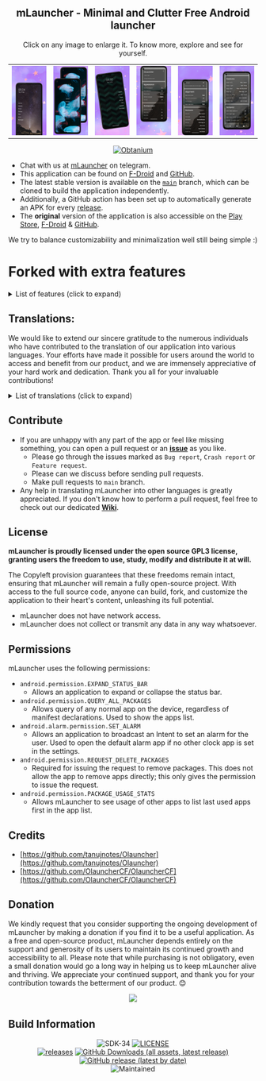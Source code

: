 <div align='center'>
	<h2>mLauncher - Minimal and Clutter Free Android launcher</h2>
    <table align='center'>
        Click on any image to enlarge it. To know more, explore and see for yourself.
        <tr>
            <td><img src='fastlane/metadata/android/en-US/images/phoneScreenshots/0.png' width='150' alt=""></td>
            <td><img src='fastlane/metadata/android/en-US/images/phoneScreenshots/1.png' width='150' alt=""></td>
            <td><img src='fastlane/metadata/android/en-US/images/phoneScreenshots/2.png' width='150' alt=""></td>
            <td><img src='fastlane/metadata/android/en-US/images/phoneScreenshots/3.png' width='150' alt=""></td>
            <td><img src='fastlane/metadata/android/en-US/images/phoneScreenshots/4.png' width='150' alt=""></td>
            <td><img src='fastlane/metadata/android/en-US/images/phoneScreenshots/5.png' width='150' alt=""></td>
        </tr>
    </table>
    <p>
        <a href='http://apps.obtainium.imranr.dev/redirect.html?r=obtainium://add/https://github.com/DroidWorksStudio/mLauncher'><img src='https://github.com/DroidWorksStudio/mLauncher/assets/9284733/071cccfa-207b-45fb-8be4-7e668eeec4e5' width="150" alt="Obtanium"></a>
    </p>
</div>

- Chat with us at [mLauncher](https://t.me/DroidWorksStudio) on telegram.
- This application can be found on [F-Droid](https://f-droid.org/packages/app.mlauncher/) and [GitHub](https://github.com/HeCodes2Much/mLauncher/releases/).
- The latest stable version is available on the [`main`](https://github.com/HeCodes2Much/mLauncher/tree/main) branch, which can be cloned to build the application independently.
- Additionally, a GitHub action has been set up to automatically generate an APK for every [release](https://github.com/HeCodes2Much/mLauncher/releases).
- The **original** version of the application is also accessible on the [Play Store](https://play.google.com/store/apps/details?id=app.olauncher), [F-Droid](https://f-droid.org/fr/packages/app.olauncher/) & [GitHub](https://github.com/tanujnotes/Olauncher).

We try to balance customizability and minimalization well still being simple :)</h3>

# Forked with extra features

<details><summary>List of features (click to expand)</summary>

- Removed clutter, like ads and links.
- You can rename apps in the app-drawer (Renaming apps on the home screen is already supported. Just long-click on an app on the home screen and start typing.)
- We have added a lot more options for gestures on the home screen:
    - Gestures are now:
        - Swiping up, down, left, right
        - Clicking on the clock
        - Clicking on the Date
    - Possible actions now include:
        - Open specified app
        - Display app list
        - Locking the screen
        - Show Recent opened apps
        - Opening the notification drawer
        - Opening the quick settings
        - Power Dialog
        - Take A Screenshot
        - Disable Gesture
- You can also position the clock independently of the home apps.
- Change alignment of apps in app-drawer independent from homescreen.
- Change font size of sections of the homescreen independent of each other.
- Removed internet permission. You never know what an app developer wants to know about you.
- Lock settings behind biometrics (toggle)
- Added the ability to report crashing via email.
- Added the ability to view app usage time.

</details>

## Translations:

We would like to extend our sincere gratitude to the numerous individuals who have contributed to the translation of our application into various languages. Your efforts have made it possible for users around the world to access and benefit from our product, and we are immensely appreciative of your hard work and dedication. Thank you all for your invaluable contributions!  

<details><summary>List of translations (click to expand)</summary>

  - Afrikaans
  - Arabic
  - Albanian
  - Bulgarian
  - Chinese
  - Croatian
  - Czech
  - Danish
  - English
  - Estonian
  - Filipino
  - Finnish
  - French
  - Georgian
  - German
  - Greek
  - Hawaiian
  - Hebrew
  - Hindi
  - Hungarian
  - Icelandic
  - Indonesian
  - Irish
  - Italian
  - Japanese
  - Korean
  - Lithuanian
  - Luxembourgish
  - Malay
  - Malagasy
  - Malayalam
  - Norwegian
  - Nepali
  - Persian
  - Polish
  - Portuguese (European)
  - Punjabi
  - Russian
  - Serbian
  - Sindhi
  - Spanish
  - Swedish
  - Thai
  - Turkish
  - Ukrainian
  - Vietnamese

</details>

## Contribute

- If you are unhappy with any part of the app or feel like missing something, you can open a pull request or an [**issue**](https://github.com/HeCodes2Much/mLauncher/issues/new/choose) as you like.
  - Please go through the issues marked as `Bug report`, `Crash report` or `Feature request`.
  - Please can we discuss before sending pull requests.
  - Make pull requests to `main` branch.
- Any help in translating mLauncher into other languages is greatly appreciated. If you don't know how to perform a pull request, feel free to check out our dedicated [**Wiki**](https://github.com/HeCodes2Much/mLauncher/wiki).

## License

**mLauncher is proudly licensed under the open source GPL3 license, granting users the freedom to use, study, modify and distribute it at will.**

The Copyleft provision guarantees that these freedoms remain intact, ensuring that mLauncher will remain a fully open-source project. With access to the full source code, anyone can build, fork, and customize the application to their heart's content, unleashing its full potential.

- mLauncher does not have network access.
- mLauncher does not collect or transmit any data in any way whatsoever.

## Permissions

mLauncher uses the following permissions:

- `android.permission.EXPAND_STATUS_BAR`
  - Allows an application to expand or collapse the status bar.
- `android.permission.QUERY_ALL_PACKAGES`
  - Allows query of any normal app on the device, regardless of manifest declarations. Used to show the apps list.
- `android.alarm.permission.SET_ALARM`
  - Allows an application to broadcast an Intent to set an alarm for the user. Used to open the default alarm app if no other clock app is set in the settings.
- `android.permission.REQUEST_DELETE_PACKAGES`
  - Required for issuing the request to remove packages. This does not allow the app to remove apps directly; this only gives the permission to issue the request.
- `android.permission.PACKAGE_USAGE_STATS`
  - Allows mLauncher to see usage of other apps to list last used apps first in the app list. 

## Credits
- [https://github.com/tanujnotes/Olauncher](https://github.com/tanujnotes/Olauncher)
- [https://github.com/OlauncherCF/OlauncherCF](https://github.com/OlauncherCF/OlauncherCF)

## Donation
We kindly request that you consider supporting the ongoing development of mLauncher by making a donation if you find it to be a useful application. As a free and open-source product, mLauncher depends entirely on the support and generosity of its users to maintain its continued growth and accessibility to all. Please note that while purchasing is not obligatory, even a small donation would go a long way in helping us to keep mLauncher alive and thriving. We appreciate your continued support, and thank you for your contribution towards the betterment of our product. 😊

<div align='center'>

<a href="https://www.buymeacoffee.com/HeCodes2Much"><img src="https://img.buymeacoffee.com/button-api/?text=Buy me a coffee&emoji=&slug=HeCodes2Much&button_colour=FFDD00&font_colour=000000&font_family=Cookie&outline_colour=000000&coffee_colour=ffffff" /></a>

</div>

## Build Information

<div align='center'>
    <p>
        <img src='https://img.shields.io/badge/Android-SDK_34-BD93F9?style=flat-square&logo=android&logoColor=white' alt="SDK-34">
        <a href='https://github.com/DroidWorksStudio/mLauncher/blob/main/LICENSE'><img src='https://img.shields.io/github/license/DroidWorksStudio/mLauncher?color=BD93F9&style=flat-square' alt="LICENSE"></a>
        <br>
        <a href='https://github.com/DroidWorksStudio/mLauncher/releases/latest'><img src='https://img.shields.io/github/downloads/DroidWorksStudio/mLauncher/total?color=50FA7B&style=flat-square' alt="releases"></a>
        <a href='https://github.com/DroidWorksStudio/mLauncher/releases/latest'><img src="https://img.shields.io/github/downloads/DroidWorksStudio/mLauncher/latest/total?color=50FA7B&style=flat-square" alt="GitHub Downloads (all assets, latest release)"></a>
        <br>
        <a href='https://github.com/DroidWorksStudio/mLauncher/releases/latest'><img alt="GitHub release (latest by date)" src="https://img.shields.io/github/v/release/DroidWorksStudio/mLauncher?color=FFB86C&style=flat-square"></a>
        <br>
        <img src='https://img.shields.io/badge/Maintained-NO-FF5555?style=flat-square' alt="Maintained">
    </p>
</div>
